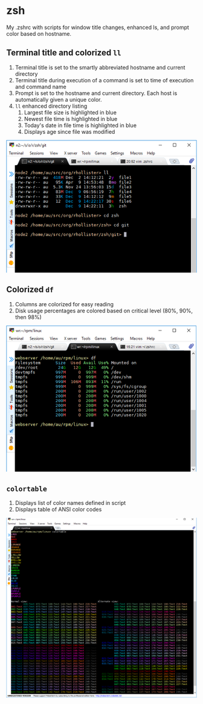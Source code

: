 # zsh

My .zshrc with scripts for window title changes, enhanced ls, and prompt color based on hostname.

## Terminal title and colorized `ll`

1. Terminal title is set to the smartly abbreviated hostname and current directory
1. Terminal title during execution of a command is set to time of execution and command name
1. Prompt is set to the hostname and current directory. Each host is automatically given a unique color.
1. `ll` enhanced directory listing 
   1. Largest file size is highlighted in blue
   1. Newest file time is highlighted in blue
   1. Today's date in file time is highlighted in blue
   1. Displays age since file was modified

![Screenshot](https://github.com/rhollister/zsh/raw/master/Screenshot_1.png)

## Colorized `df`
   1. Columns are colorized for easy reading
   1. Disk usage percentages are colored based on critical level (80%, 90%, then 98%)

![Screenshot](https://github.com/rhollister/zsh/raw/master/Screenshot_2.png)

## `colortable`

1. Displays list of color names defined in script
1. Displays table of ANSI color codes

![Screenshot](https://github.com/rhollister/zsh/raw/master/Screenshot_3.png)
